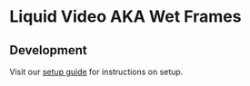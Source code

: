 # Liquid Video AKA Wet Frames

## Development
Visit our [setup guide](/SETUP.md) for instructions on setup.


